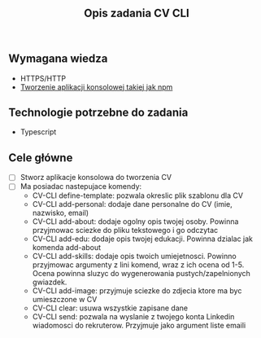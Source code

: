 <h2 align="center">Opis zadania CV CLI </h2>

<br>

## Wymagana wiedza

- HTTPS/HTTP
- [Tworzenie aplikacji konsolowej takiej jak npm](https://developer.okta.com/blog/2019/06/18/command-line-app-with-nodejs)

## Technologie potrzebne do zadania

- Typescript

## Cele główne

- [ ] Stworz aplikacje konsolowa do tworzenia CV
- [ ] Ma posiadac nastepujace komendy:
  - CV-CLI define-template: pozwala okreslic plik szablonu dla CV
  - CV-CLI add-personal: dodaje dane personalne do CV (imie, nazwisko, email)
  - CV-CLI add-about: dodaje ogolny opis twojej osoby. Powinna przyjmowac sciezke do pliku tekstowego i go odczytac
  - CV-CLI add-edu: dodaje opis twojej edukacji. Powinna dzialac jak komenda add-about
  - CV-CLI add-skills: dodaje opis twoich umiejetnosci. Powinno przyjmowac argumenty z lini komend, wraz z ich ocena od 1-5. Ocena powinna sluzyc do wygenerowania pustych/zapelnionych gwiazdek.
  - CV-CLI add-image: przyjmuje sciezke do zdjecia ktore ma byc umieszczone w CV
  - CV-CLI clear: usuwa wszystkie zapisane dane
  - CV-CLI send: pozwala na wyslanie z twojego konta Linkedin wiadomosci do rekruterow. Przyjmuje jako argument liste emaili
